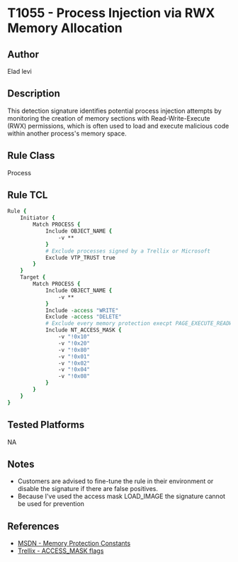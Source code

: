 # T1055 - Process Injection via RWX Memory Allocation

## Author
Elad levi

## Description
This detection signature identifies potential process injection attempts by monitoring the creation of memory sections with Read-Write-Execute (RWX) permissions, which is often used to load and execute malicious code within another process's memory space.

## Rule Class 
Process

## Rule TCL
```tcl
Rule {
	Initiator {
		Match PROCESS {
			Include OBJECT_NAME {
				-v **
			}
			# Exclude processes signed by a Trellix or Microsoft
			Exclude VTP_TRUST true
		}
	}
	Target {
		Match PROCESS {
			Include OBJECT_NAME {
				-v **
			}
			Include -access "WRITE"
			Exclude -access "DELETE"
			# Exclude every memory protection execpt PAGE_EXECUTE_READWRITE (0x40)
			Include NT_ACCESS_MASK {
				-v "!0x10"
				-v "!0x20"
				-v "!0x80"
				-v "!0x01"
				-v "!0x02"
				-v "!0x04"
				-v "!0x08"
			}
		}
	}
}
```

## Tested Platforms
NA

## Notes
- Customers are advised to fine-tune the rule in their environment or disable the signature if there are false positives.
- Because I've used the access mask LOAD_IMAGE the signature cannot be used for prevention

## References
- [MSDN - Memory Protection Constants](https://learn.microsoft.com/en-us/windows/win32/memory/memory-protection-constants)
- [Trellix - ACCESS_MASK flags](https://docs.trellix.com/bundle/endpoint-security-10.7.x-product-guide-windows/page/UUID-d86ef855-0807-b492-c6d4-6abd56b47d2e.html#:~:text=with%20traverse%20access.-,LOAD_IMAGE,-SECTION)
